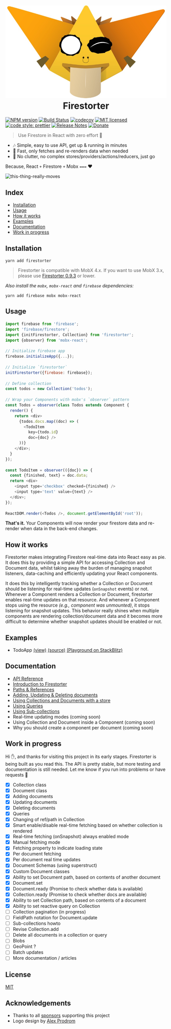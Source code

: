 <!-- prettier-ignore -->
<h1 align="center">
  <img src="./logo3.jpg" /><br>
  Firestorter
</h1>

<span class="badge-npmversion"><a href="https://npmjs.org/package/badges" title="View this project on NPM"><img src="https://img.shields.io/npm/v/firestorter.svg" alt="NPM version" /></a></span>
[![Build Status](https://travis-ci.org/IjzerenHein/firestorter.svg?branch=master)](https://travis-ci.org/IjzerenHein/firestorter)
[![codecov](https://codecov.io/gh/IjzerenHein/firestorter/branch/master/graph/badge.svg)](https://codecov.io/gh/IjzerenHein/firestorter)
[![MIT licensed](https://img.shields.io/badge/license-MIT-blue.svg)](https://raw.githubusercontent.com/IjzerenHein/firestorter/master/LICENSE.txt)
[![code style: prettier](https://img.shields.io/badge/code_style-prettier-ff69b4.svg)](https://github.com/prettier/prettier)
[![Release Notes](https://release-notes.com/badges/v1.svg)](https://release-notes.com/@IjzerenHein/Firestorter)
[![Donate](https://img.shields.io/badge/Donate-PayPal-green.svg)](https://www.paypal.com/cgi-bin/webscr?cmd=_s-xclick&hosted_button_id=C7KAZKHW6MXYL)

> Use Firestore in React with zero effort 🤘

* 🎶 Simple, easy to use API, get up & running in minutes
* 🚀 Fast, only fetches and re-renders data when needed
* 🤘 No clutter, no complex stores/providers/actions/reducers, just go

Because, React `+` Firestore `+` Mobx `===` ❤️

![this-thing-really-moves](./this-thing-really-moves.gif)

## Index

* [Installation](#installation)
* [Usage](#usage)
* [How it works](#how-it-works)
* [Examples](#examples)
* [Documentation](./docs/API.md)
* [Work in progress](#work-in-progress)

## Installation

    yarn add firestorter

> Firestorter is compatible with MobX 4.x. If you want to use MobX 3.x, please use [Firestorter 0.9.3](https://github.com/IjzerenHein/firestorter/releases/tag/v0.9.3) or lower.

_Also install the `mobx`, `mobx-react` and `firebase` dependencies:_

    yarn add firebase mobx mobx-react

## Usage

```js
import firebase from 'firebase';
import 'firebase/firestore';
import {initFirestorter, Collection} from 'firestorter';
import {observer} from 'mobx-react';

// Initialize firebase app
firebase.initializeApp({...});

// Initialize `firestorter`
initFirestorter({firebase: firebase});

// Define collection
const todos = new Collection('todos');

// Wrap your Components with mobx's `observer` pattern
const Todos = observer(class Todos extends Component {
  render() {
    return <div>
      {todos.docs.map((doc) => (
        <TodoItem
          key={todo.id}
          doc={doc} />
      ))}
    </div>;
  }
});

const TodoItem = observer(({doc}) => {
  const {finished, text} = doc.data;
  return <div>
    <input type='checkbox' checked={finished} />
    <input type='text' value={text} />
  </div>;
});

ReactDOM.render(<Todos />, document.getElementById('root'));
```

**That's it.** Your Components will now render your firestore data
and re-render when data in the back-end changes.

## How it works

Firestorter makes integrating Firestore real-time data into React easy as pie. It does this by providing a simple API for accessing Collection and Document data, whilst taking away the burden of managing snapshot listeners, data-caching and efficiently updating your React components.

It does this by intelligently tracking whether a Collection or Document should be listening for real-time updates (`onSnapshot` events) or not. Whenever a Component renders a Collection or Document, firestorter enables real-time updates on that resource. And whenever a Component stops using the resource _(e.g., component was unmounted)_, it stops listening for snapshot updates. This behavior really shines when multiple components are rendering collection/document data and it becomes more difficult to determine whether snapshot updates should be enabled or not.

## Examples

* TodoApp [(view)](https://react-firestore-todo-app.stackblitz.io) [(source)](./examples/todoApp/src) [(Playground on StackBlitz)](https://stackblitz.com/edit/react-firestore-todo-app?file=Todos.js)

## Documentation

* [API Reference](./docs/API.md)
* [Introduction to Firestorter](https://medium.com/@hrutjes/building-a-react-firestore-app-with-zero-effort-and-mobx-525df611eabf)
* [Paths & References](./docs/PathsAndReferences.md)
* [Adding, Updating & Deleting documents](./docs/AddUpdateDelete.md)
* [Using Collections and Documents with a store](./docs/Store.md)
* [Using Queries](./docs/Queries.md)
* [Using Sub-collections](./docs/SubCollections.md)
* Real-time updating modes (coming soon)
* Using Collection and Document inside a Component (coming soon)
* Why you should create a component per document (coming soon)

## Work in progress

Hi ✋, and thanks for visiting this project in its early stages.
Firestorter is being built as you read this. The API is pretty stable, but more testing and documentation is still needed. Let me know if you run into problems or have requests 🤘

* [x] Collection class
* [x] Document class
* [x] Adding documents
* [x] Updating documents
* [x] Deleting documents
* [x] Queries
* [x] Changing of ref/path in Collection
* [x] Smart enable/disable real-time fetching based on whether collection is rendered
* [x] Real-time fetching (onSnapshot) always enabled mode
* [x] Manual fetching mode
* [x] Fetching property to indicate loading state
* [x] Per document fetching
* [x] Per document real time updates
* [x] Document Schemas (using superstruct)
* [x] Custom Document classes
* [x] Ability to set Document path, based on contents of another document
* [x] Document.set
* [x] Document.ready (Promise to check whether data is available)
* [x] Collection.ready (Promise to check whether docs are available)
* [x] Ability to set Collection path, based on contents of a document
* [x] Ability to set reactive query on Collection
* [ ] Collection pagination (in progress)
* [ ] FieldPath notation for Document.update
* [ ] Sub-collections howto
* [ ] Revise Collection.add
* [ ] Delete all documents in a collection or query
* [ ] Blobs
* [ ] GeoPoint ?
* [ ] Batch updates
* [ ] More documentation / articles

## License

[MIT](./LICENSE.txt)

## Acknowledgements

* Thanks to all [sponsors](./sponsors.md) supporting this project
* Logo design by [Alex Prodrom](https://github.com/AlexProdrom)
